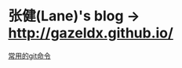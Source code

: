 张健(Lane)'s blog -> http://gazeldx.github.io/
===================

[常用的git命令](http://gazeldx.github.io/git.html)

